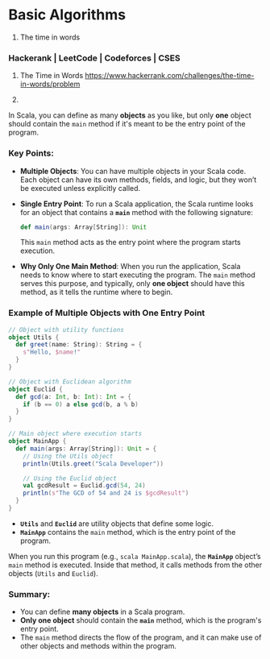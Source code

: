 # Basic Algorithms

1. The time in words 


### Hackerank | LeetCode | Codeforces | CSES

1. The Time in Words https://www.hackerrank.com/challenges/the-time-in-words/problem

2. 
In Scala, you can define as many **objects** as you like, but only **one** object should contain the `main` method if it's meant to be the entry point of the program.

### Key Points:

- **Multiple Objects**: You can have multiple objects in your Scala code. Each object can have its own methods, fields, and logic, but they won’t be executed unless explicitly called.
  
- **Single Entry Point**: To run a Scala application, the Scala runtime looks for an object that contains a **`main`** method with the following signature:
  
  ```scala
  def main(args: Array[String]): Unit
  ```

  This `main` method acts as the entry point where the program starts execution.

- **Why Only One Main Method**: When you run the application, Scala needs to know where to start executing the program. The `main` method serves this purpose, and typically, only **one object** should have this method, as it tells the runtime where to begin.

### Example of Multiple Objects with One Entry Point

```scala
// Object with utility functions
object Utils {
  def greet(name: String): String = {
    s"Hello, $name!"
  }
}

// Object with Euclidean algorithm
object Euclid {
  def gcd(a: Int, b: Int): Int = {
    if (b == 0) a else gcd(b, a % b)
  }
}

// Main object where execution starts
object MainApp {
  def main(args: Array[String]): Unit = {
    // Using the Utils object
    println(Utils.greet("Scala Developer"))

    // Using the Euclid object
    val gcdResult = Euclid.gcd(54, 24)
    println(s"The GCD of 54 and 24 is $gcdResult")
  }
}
```

- **`Utils`** and **`Euclid`** are utility objects that define some logic.
- **`MainApp`** contains the `main` method, which is the entry point of the program.

When you run this program (e.g., `scala MainApp.scala`), the **`MainApp`** object’s `main` method is executed. Inside that method, it calls methods from the other objects (`Utils` and `Euclid`).

### Summary:

- You can define **many objects** in a Scala program.
- **Only one object** should contain the **`main`** method, which is the program's entry point.
- The `main` method directs the flow of the program, and it can make use of other objects and methods within the program.


